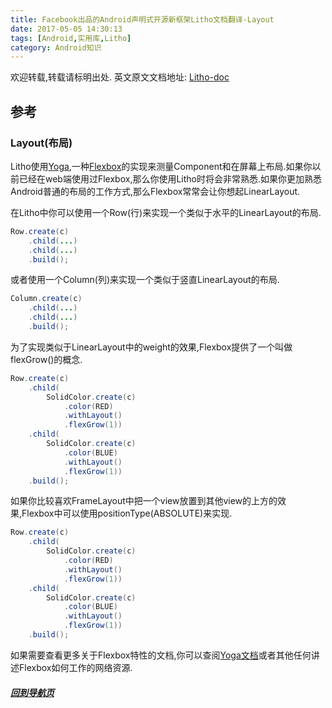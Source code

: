 ```yaml
---
title: Facebook出品的Android声明式开源新框架Litho文档翻译-Layout
date: 2017-05-05 14:30:13
tags: [Android,实用库,Litho]
category: Android知识
---
```


欢迎转载,转载请标明出处.
英文原文文档地址: [Litho-doc](http://fblitho.com/docs/layout)
## 参考
### Layout(布局)

</p>
</p>

Litho使用[Yoga](https://facebook.github.io/yoga/),一种[Flexbox](https://www.w3.org/TR/css-flexbox-1/)的实现来测量Component和在屏幕上布局.如果你以前已经在web端使用过Flexbox,那么你使用Litho时将会非常熟悉.如果你更加熟悉Android普通的布局的工作方式,那么Flexbox常常会让你想起LinearLayout.

在Litho中你可以使用一个Row(行)来实现一个类似于水平的LinearLayout的布局.
``` java
Row.create(c)
    .child(...)
    .child(...)
    .build();
```

或者使用一个Column(列)来实现一个类似于竖直LinearLayout的布局.
``` java
Column.create(c)
    .child(...)
    .child(...)
    .build();
```

为了实现类似于LinearLayout中的weight的效果,Flexbox提供了一个叫做flexGrow(<weight>)的概念.
``` java
Row.create(c)
    .child(
        SolidColor.create(c)
            .color(RED)
            .withLayout()
            .flexGrow(1))
    .child(
        SolidColor.create(c)
            .color(BLUE)
            .withLayout()
            .flexGrow(1))
    .build();
```
如果你比较喜欢FrameLayout中把一个view放置到其他view的上方的效果,Flexbox中可以使用positionType(ABSOLUTE)来实现.
``` java
Row.create(c)
    .child(
        SolidColor.create(c)
            .color(RED)
            .withLayout()
            .flexGrow(1))
    .child(
        SolidColor.create(c)
            .color(BLUE)
            .withLayout()
            .flexGrow(1))
    .build();
```

如果需要查看更多关于Flexbox特性的文档,你可以查阅[Yoga文档](https://facebook.github.io/yoga/docs/getting-started/)或者其他任何讲述Flexbox如何工作的网络资源.

</p>
</p>
</p>
</p>

##### [回到导航页](https://shikieiki.github.io/2017/05/04/Facebook%E5%87%BA%E5%93%81%E7%9A%84Android%E5%A3%B0%E6%98%8E%E5%BC%8F%E5%BC%80%E6%BA%90%E6%96%B0%E6%A1%86%E6%9E%B6Litho%E6%96%87%E6%A1%A3%E7%BF%BB%E8%AF%91-%E6%80%BB%E8%A7%88%E5%92%8C%E5%AF%BC%E8%88%AA/)
</p>
</p>
</p>
</p>